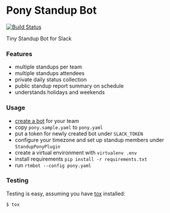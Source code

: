 # Pony Standup Bot
[![Build Status](https://travis-ci.org/alexanderad/pony-standup-bot.svg?branch=master)](https://travis-ci.org/alexanderad/pony-standup-bot)

Tiny Standup Bot for Slack

### Features
* multiple standups per team
* multiple standups attendees
* private daily status collection
* public standup report summary on schedule
* understands holidays and weekends

### Usage
* [create a bot](https://my.slack.com/services/new/bot) for your team
* copy `pony.sample.yaml` to `pony.yaml`
* put a token for newly created bot under `SLACK_TOKEN`
* configure your timezone and set up standup members under `StandupPonyPlugin`
* create a virtual environment with `virtualenv .env`
* install requirements `pip install -r requirements.txt`
* run `rtmbot --config pony.yaml`

### Testing
Testing is easy, assuming you have [tox](https://pypi.python.org/pypi/tox) installed:

    $ tox

